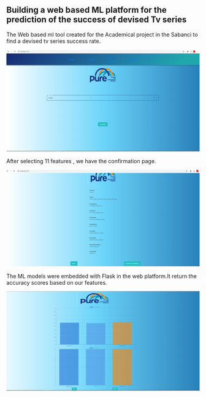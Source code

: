 

## Building a web based ML platform for the prediction of the success of devised Tv series

The Web based ml tool created for the Academical project in the Sabanci to find a devised tv series success rate.

![web based platform](https://github.com/yemretat/tvseriespredictionMLtool/blob/master/images/Capture-min%20(2).PNG)
</br>

After selecting 11 features , we have the confirmation page.

![web based platform](https://github.com/yemretat/tvseriespredictionMLtool/blob/master/images/Capture2-min.PNG)

The ML models were embedded with Flask in the web platform.It return the accuracy scores based on our features.

![web based platform](https://github.com/yemretat/tvseriespredictionMLtool/blob/master/images/Capture3-min.PNG)
